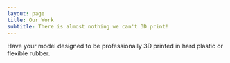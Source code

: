 ```yaml
---
layout: page
title: Our Work
subtitle: There is almost nothing we can't 3D print!
---
```

Have your model designed to be professionally 3D printed in hard plastic or flexible rubber.
